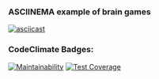 ### ASCIINEMA example of brain games
[![asciicast](https://asciinema.org/a/363432.svg)](https://asciinema.org/a/363432)

### CodeClimate Badges:
[![Maintainability](https://api.codeclimate.com/v1/badges/4fd5b3779195e19dc482/maintainability)](https://codeclimate.com/github/sahaviev/frontend-project-lvl1/maintainability)
[![Test Coverage](https://api.codeclimate.com/v1/badges/4fd5b3779195e19dc482/test_coverage)](https://codeclimate.com/github/sahaviev/frontend-project-lvl1/test_coverage)
